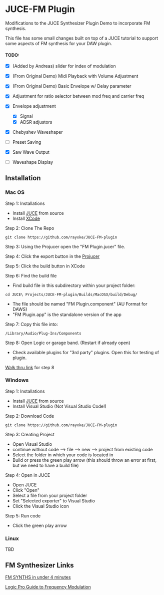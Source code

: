 # JUCE-FM Plugin
Modifications to the JUCE Synthesizer Plugin Demo to incorporate FM synthesis.

This file has some small changes built on top of a JUCE tutorial to support some aspects of FM synthesis for your DAW plugin.  

#### TODO: 
 - [X] (Added by Andreas) slider for index of modulation
 - [X] (From Original Demo) Midi Playback with Volume Adjustment
 - [X] (From Original Demo) Basic Envelope w/ Delay parameter
 - [X] Adjustment for ratio selector between mod freq and carrier freq
 - [X] Envelope adjustment
    - [X] Signal
    - [X] ADSR adjustors
 - [X] Chebyshev Waveshaper
 - [ ] Preset Saving
 - [X] Saw Wave Output
 - [ ] Waveshape Display
    
    
## Installation
### Mac OS
Step 1: Installations

- Install [JUCE](https://juce.com) from source
- Install [XCode](https://developer.apple.com/xcode/)

Step 2: Clone The Repo
```
git clone https://github.com/rayxke/JUCE-FM-plugin
```


Step 3: Using the Projucer open the "FM Plugin.jucer" file.


Step 4: Click the export button in the [Projucer](https://juce.com/discover/projucer)

Step 5: Click the build button in XCode

Step 6: Find the build file
- Find build file in this subdirectory within your project folder:
```
cd JUCE\ Projects/JUCE-FM-plugin/Builds/MacOSX/build/Debug/
```
- The file should be named "FM Plugin.component" (AU Format for DAWS)
- "FM Plugin.app" is the standalone version of the app

Step 7: Copy this file into:
```
/Library/Audio/Plug-Ins/Components
```
Step 8: Open Logic or garage band. (Restart if already open)
- Check available plugins for "3rd party" plugins. Open this for testing of plugin.

[Walk thru link](https://producersociety.com/plug-ins-garageband/) for step 8 

### Windows

Step 1: Installations

- Install [JUCE](https://juce.com) from source
- Install Visual Studio (Not Visual Studio Code!)

Step 2: Download Code

```
git clone https://github.com/rayxke/JUCE-FM-plugin
```

Step 3: Creating Project

- Open Visual Studio
- continue without code --> file --> new --> project from existing code
- Select the folder in which your code is located in
- Build or press the green play arrow (this should throw an error at first, but we need to have a build file)

Step 4: Open in JUCE

- Open JUCE
- Click "Open"
- Select a file from your project folder
- Set "Selected exporter" to Visual Studio 
- Click the Visual Studio icon

Step 5: Run code

- Click the green play arrow

### Linux

TBD


## FM Synthesizer Links

[FM SYNTHS in under 4 minutes](https://www.youtube.com/watch?v=vvBl3YUBUyY)

[Logic Pro Guide to Frequency Modulation](https://support.apple.com/guide/logicpro/frequency-modulation-fm-synthesis-lgsife418213/mac)
